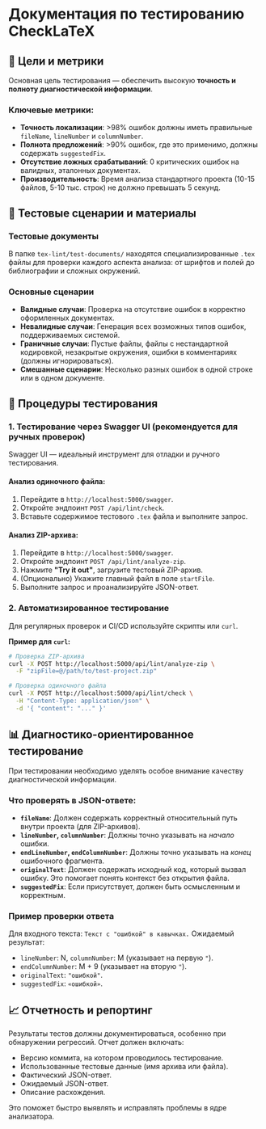 # Документация по тестированию CheckLaTeX

## 🎯 Цели и метрики

Основная цель тестирования — обеспечить высокую **точность и полноту диагностической информации**.

### Ключевые метрики:
- **Точность локализации**: >98% ошибок должны иметь правильные `fileName`, `lineNumber` и `columnNumber`.
- **Полнота предложений**: >90% ошибок, где это применимо, должны содержать `suggestedFix`.
- **Отсутствие ложных срабатываний**: 0 критических ошибок на валидных, эталонных документах.
- **Производительность**: Время анализа стандартного проекта (10-15 файлов, 5-10 тыс. строк) не должно превышать 5 секунд.

## 🔬 Тестовые сценарии и материалы

### Тестовые документы
В папке `tex-lint/test-documents/` находятся специализированные `.tex` файлы для проверки каждого аспекта анализа: от шрифтов и полей до библиографии и сложных окружений.

### Основные сценарии
- **Валидные случаи**: Проверка на отсутствие ошибок в корректно оформленных документах.
- **Невалидные случаи**: Генерация всех возможных типов ошибок, поддерживаемых системой.
- **Граничные случаи**: Пустые файлы, файлы с нестандартной кодировкой, незакрытые окружения, ошибки в комментариях (должны игнорироваться).
- **Смешанные сценарии**: Несколько разных ошибок в одной строке или в одном документе.

## 🔧 Процедуры тестирования

### 1. Тестирование через Swagger UI (рекомендуется для ручных проверок)
Swagger UI — идеальный инструмент для отладки и ручного тестирования.

#### Анализ одиночного файла:
1.  Перейдите в `http://localhost:5000/swagger`.
2.  Откройте эндпоинт `POST /api/lint/check`.
3.  Вставьте содержимое тестового `.tex` файла и выполните запрос.

#### Анализ ZIP-архива:
1.  Перейдите в `http://localhost:5000/swagger`.
2.  Откройте эндпоинт `POST /api/lint/analyze-zip`.
3.  Нажмите **"Try it out"**, загрузите тестовый ZIP-архив.
4.  (Опционально) Укажите главный файл в поле `startFile`.
5.  Выполните запрос и проанализируйте JSON-ответ.

### 2. Автоматизированное тестирование
Для регулярных проверок и CI/CD используйте скрипты или `curl`.

**Пример для `curl`:**
```bash
# Проверка ZIP-архива
curl -X POST http://localhost:5000/api/lint/analyze-zip \
  -F "zipFile=@/path/to/test-project.zip"

# Проверка одиночного файла
curl -X POST http://localhost:5000/api/lint/check \
  -H "Content-Type: application/json" \
  -d '{ "content": "..." }'
```

## 📊 Диагностико-ориентированное тестирование

При тестировании необходимо уделять особое внимание качеству диагностической информации.

### Что проверять в JSON-ответе:
- **`fileName`**: Должен содержать корректный относительный путь внутри проекта (для ZIP-архивов).
- **`lineNumber`, `columnNumber`**: Должны точно указывать на *начало* ошибки.
- **`endLineNumber`, `endColumnNumber`**: Должны точно указывать на *конец* ошибочного фрагмента.
- **`originalText`**: Должен содержать исходный код, который вызвал ошибку. Это помогает понять контекст без открытия файла.
- **`suggestedFix`**: Если присутствует, должен быть осмысленным и корректным.

### Пример проверки ответа
Для входного текста: `Текст с "ошибкой" в кавычках.`
Ожидаемый результат:
- `lineNumber`: N, `columnNumber`: M (указывает на первую `"`).
- `endColumnNumber`: M + 9 (указывает на вторую `"`).
- `originalText`: `"ошибкой"`.
- `suggestedFix`: `«ошибкой»`.

## 📈 Отчетность и репортинг

Результаты тестов должны документироваться, особенно при обнаружении регрессий. Отчет должен включать:
- Версию коммита, на котором проводилось тестирование.
- Использованные тестовые данные (имя архива или файла).
- Фактический JSON-ответ.
- Ожидаемый JSON-ответ.
- Описание расхождения.

Это поможет быстро выявлять и исправлять проблемы в ядре анализатора. 